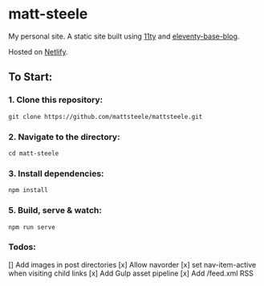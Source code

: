 # matt-steele

My personal site. A static site built using [11ty](https://github.com/11ty/eleventy) and [eleventy-base-blog](https://github.com/11ty/eleventy-base-blog).

Hosted on [Netlify](https://netlify.com/).

## To Start:

### 1. Clone this repository:

```
git clone https://github.com/mattsteele/mattsteele.git
```


### 2. Navigate to the directory:

```
cd matt-steele
```

### 3. Install dependencies:

```
npm install
```

### 5. Build, serve & watch:

```
npm run serve
```

### Todos:
[] Add images in post directories
[x] Allow navorder
[x] set nav-item-active when visiting child links
[x] Add Gulp asset pipeline
[x] Add /feed.xml RSS
